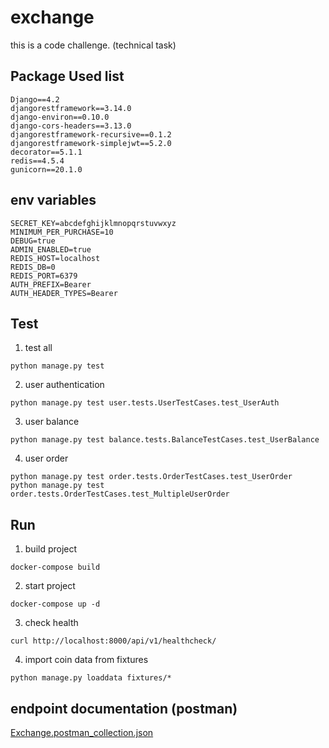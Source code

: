 # exchange

this is a code challenge. (technical task)

## Package Used list

```
Django==4.2
djangorestframework==3.14.0
django-environ==0.10.0
django-cors-headers==3.13.0
djangorestframework-recursive==0.1.2
djangorestframework-simplejwt==5.2.0
decorator==5.1.1
redis==4.5.4
gunicorn==20.1.0
```

## env variables

```
SECRET_KEY=abcdefghijklmnopqrstuvwxyz
MINIMUM_PER_PURCHASE=10
DEBUG=true
ADMIN_ENABLED=true
REDIS_HOST=localhost
REDIS_DB=0
REDIS_PORT=6379
AUTH_PREFIX=Bearer
AUTH_HEADER_TYPES=Bearer
```

## Test

1. test all

```
python manage.py test
```

2. user authentication

```
python manage.py test user.tests.UserTestCases.test_UserAuth
```

3.  user balance

```
python manage.py test balance.tests.BalanceTestCases.test_UserBalance
```

4. user order

```
python manage.py test order.tests.OrderTestCases.test_UserOrder
python manage.py test order.tests.OrderTestCases.test_MultipleUserOrder
```

## Run

1. build project

```
docker-compose build
```

2. start project

```
docker-compose up -d
```

3. check health

```
curl http://localhost:8000/api/v1/healthcheck/
```

4. import coin data from fixtures

```
python manage.py loaddata fixtures/*
```

## endpoint documentation (postman)

[Exchange.postman_collection.json](postman/Exchange.postman_collection.json)
